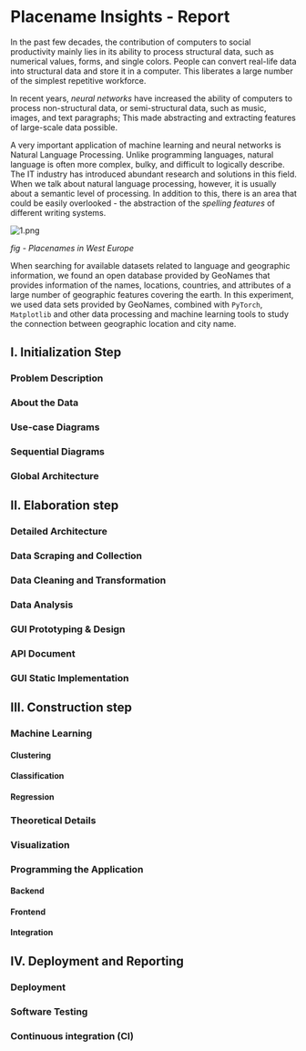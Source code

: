# Placename Insights - Report

In the past few decades, the contribution of computers to social productivity mainly lies in its ability to process structural data, such as numerical values, forms, and single colors. People can convert real-life data into structural data and store it in a computer. This liberates a large number of the simplest repetitive workforce.

In recent years, *neural networks* have increased the ability of computers to process non-structural data, or semi-structural data, such as music, images, and text paragraphs; This made abstracting and extracting features of large-scale data possible.

A very important application of machine learning and neural networks is Natural Language Processing. Unlike programming languages, natural language is often more complex, bulky, and difficult to logically describe. The IT industry has introduced abundant research and solutions in this field. When we talk about natural language processing, however, it is usually about a semantic level of processing. In addition to this, there is an area that could be easily overlooked - the abstraction of the *spelling features* of different writing systems.

![1.png](https://i.loli.net/2019/06/11/5cffa7c74fbdb95945.png)

*fig - Placenames in West Europe*

When searching for available datasets related to language and geographic information, we found an open database provided by GeoNames that provides information of the names, locations, countries, and attributes of a large number of geographic features covering the earth. In this experiment, we used data sets provided by GeoNames, combined with `PyTorch`, `Matplotlib` and other data processing and machine learning tools to study the connection between geographic location and city name.



## I. Initialization Step

### Problem Description

### About the Data

### Use-case Diagrams

### Sequential Diagrams

### Global Architecture



## II. Elaboration step

### Detailed Architecture

### Data Scraping and Collection

### Data Cleaning and Transformation

### Data Analysis

### GUI Prototyping & Design

### API Document

### GUI Static Implementation



## III. Construction step

### Machine Learning

#### Clustering
#### Classification
#### Regression

### Theoretical Details

### Visualization

### Programming the Application

#### Backend
#### Frontend
#### Integration



## IV. Deployment and Reporting

### Deployment

### Software Testing

### Continuous integration (CI)